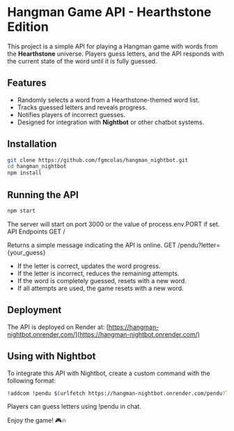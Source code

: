 # Hangman Game API - Hearthstone Edition

This project is a simple API for playing a Hangman game with words from the **Hearthstone** universe. Players guess letters, and the API responds with the current state of the word until it is fully guessed.

## Features
- Randomly selects a word from a Hearthstone-themed word list.
- Tracks guessed letters and reveals progress.
- Notifies players of incorrect guesses.
- Designed for integration with **Nightbot** or other chatbot systems.

## Installation

```sh
git clone https://github.com/fgmcolas/hangman_nightbot.git
cd hangman_nightbot
npm install
```

## Running the API

```sh
npm start
```

The server will start on port 3000 or the value of process.env.PORT if set.
API Endpoints
GET /

Returns a simple message indicating the API is online.
GET /pendu?letter={your_guess}

- If the letter is correct, updates the word progress.
- If the letter is incorrect, reduces the remaining attempts.
- If the word is completely guessed, resets with a new word.
- If all attempts are used, the game resets with a new word.

## Deployment

The API is deployed on Render at:
[https://hangman-nightbot.onrender.com/](https://hangman-nightbot.onrender.com/)

## Using with Nightbot
To integrate this API with Nightbot, create a custom command with the following format:
```sh
!addcom !pendu $(urlfetch https://hangman-nightbot.onrender.com/pendu?letter=$(query))
```

Players can guess letters using !pendu <letter> in chat.

Enjoy the game! 🎮🔥
